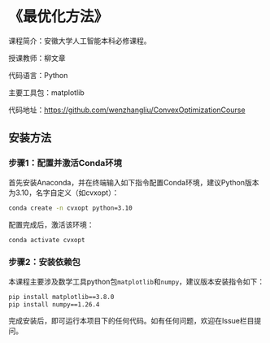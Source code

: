 # 《最优化方法》

课程简介：安徽大学人工智能本科必修课程。

授课教师：柳文章

代码语言：Python

主要工具包：matplotlib

代码地址：https://github.com/wenzhangliu/ConvexOptimizationCourse

## 安装方法

### 步骤1：配置并激活Conda环境

首先安装Anaconda，并在终端输入如下指令配置Conda环境，建议Python版本为3.10，名字自定义（如cvxopt）：

```bash
conda create -n cvxopt python=3.10
```

配置完成后，激活该环境：

```bash
conda activate cvxopt
```

### 步骤2：安装依赖包

本课程主要涉及数学工具python包``matplotlib``和``numpy``，建议版本安装指令如下：

```bash
pip install matplotlib==3.8.0
pip install numpy==1.26.4
```

完成安装后，即可运行本项目下的任何代码。如有任何问题，欢迎在Issue栏目提问。
